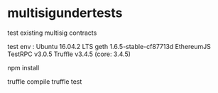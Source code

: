 # multisigundertests
test existing multisig contracts

test env :
Ubuntu 16.04.2 LTS
geth 1.6.5-stable-cf87713d
EthereumJS TestRPC v3.0.5
Truffle v3.4.5 (core: 3.4.5)

npm install

truffle compile
truffle test



